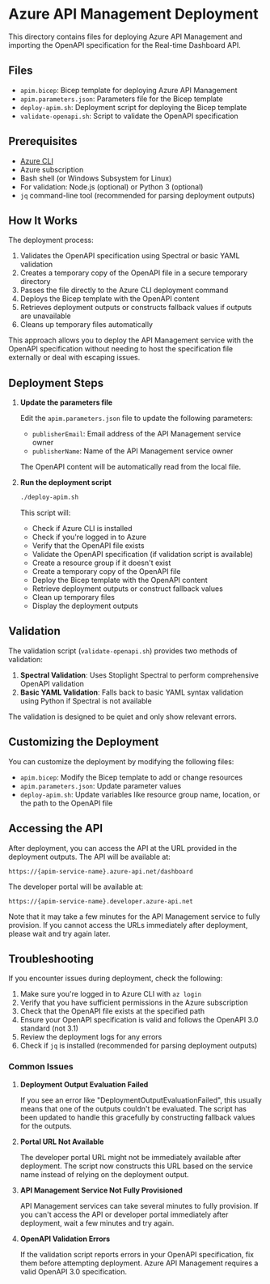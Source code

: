 # Azure API Management Deployment

This directory contains files for deploying Azure API Management and importing the OpenAPI specification for the Real-time Dashboard API.

## Files

- `apim.bicep`: Bicep template for deploying Azure API Management
- `apim.parameters.json`: Parameters file for the Bicep template
- `deploy-apim.sh`: Deployment script for deploying the Bicep template
- `validate-openapi.sh`: Script to validate the OpenAPI specification

## Prerequisites

- [Azure CLI](https://docs.microsoft.com/en-us/cli/azure/install-azure-cli)
- Azure subscription
- Bash shell (or Windows Subsystem for Linux)
- For validation: Node.js (optional) or Python 3 (optional)
- `jq` command-line tool (recommended for parsing deployment outputs)

## How It Works

The deployment process:
1. Validates the OpenAPI specification using Spectral or basic YAML validation
2. Creates a temporary copy of the OpenAPI file in a secure temporary directory
3. Passes the file directly to the Azure CLI deployment command
4. Deploys the Bicep template with the OpenAPI content
5. Retrieves deployment outputs or constructs fallback values if outputs are unavailable
6. Cleans up temporary files automatically

This approach allows you to deploy the API Management service with the OpenAPI specification without needing to host the specification file externally or deal with escaping issues.

## Deployment Steps

1. **Update the parameters file**

   Edit the `apim.parameters.json` file to update the following parameters:
   
   - `publisherEmail`: Email address of the API Management service owner
   - `publisherName`: Name of the API Management service owner
   
   The OpenAPI content will be automatically read from the local file.

2. **Run the deployment script**

   ```bash
   ./deploy-apim.sh
   ```

   This script will:
   - Check if Azure CLI is installed
   - Check if you're logged in to Azure
   - Verify that the OpenAPI file exists
   - Validate the OpenAPI specification (if validation script is available)
   - Create a resource group if it doesn't exist
   - Create a temporary copy of the OpenAPI file
   - Deploy the Bicep template with the OpenAPI content
   - Retrieve deployment outputs or construct fallback values
   - Clean up temporary files
   - Display the deployment outputs

## Validation

The validation script (`validate-openapi.sh`) provides two methods of validation:

1. **Spectral Validation**: Uses Stoplight Spectral to perform comprehensive OpenAPI validation
2. **Basic YAML Validation**: Falls back to basic YAML syntax validation using Python if Spectral is not available

The validation is designed to be quiet and only show relevant errors.

## Customizing the Deployment

You can customize the deployment by modifying the following files:

- `apim.bicep`: Modify the Bicep template to add or change resources
- `apim.parameters.json`: Update parameter values
- `deploy-apim.sh`: Update variables like resource group name, location, or the path to the OpenAPI file

## Accessing the API

After deployment, you can access the API at the URL provided in the deployment outputs. The API will be available at:

```
https://{apim-service-name}.azure-api.net/dashboard
```

The developer portal will be available at:

```
https://{apim-service-name}.developer.azure-api.net
```

Note that it may take a few minutes for the API Management service to fully provision. If you cannot access the URLs immediately after deployment, please wait and try again later.

## Troubleshooting

If you encounter issues during deployment, check the following:

1. Make sure you're logged in to Azure CLI with `az login`
2. Verify that you have sufficient permissions in the Azure subscription
3. Check that the OpenAPI file exists at the specified path
4. Ensure your OpenAPI specification is valid and follows the OpenAPI 3.0 standard (not 3.1)
5. Review the deployment logs for any errors
6. Check if `jq` is installed (recommended for parsing deployment outputs)

### Common Issues

1. **Deployment Output Evaluation Failed**
   
   If you see an error like "DeploymentOutputEvaluationFailed", this usually means that one of the outputs couldn't be evaluated. The script has been updated to handle this gracefully by constructing fallback values for the outputs.

2. **Portal URL Not Available**
   
   The developer portal URL might not be immediately available after deployment. The script now constructs this URL based on the service name instead of relying on the deployment output.

3. **API Management Service Not Fully Provisioned**
   
   API Management services can take several minutes to fully provision. If you can't access the API or developer portal immediately after deployment, wait a few minutes and try again.

4. **OpenAPI Validation Errors**
   
   If the validation script reports errors in your OpenAPI specification, fix them before attempting deployment. Azure API Management requires a valid OpenAPI 3.0 specification. 